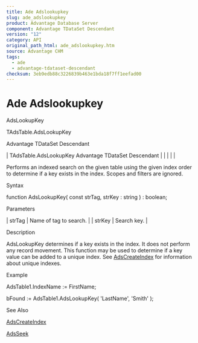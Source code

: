 ```yaml
---
title: Ade Adslookupkey
slug: ade_adslookupkey
product: Advantage Database Server
component: Advantage TDataSet Descendant
version: "12"
category: API
original_path_html: ade_adslookupkey.htm
source: Advantage CHM
tags:
  - ade
  - advantage-tdataset-descendant
checksum: 3eb9edb88c3226839b463e1bda18f7ff1eefad00
---
```


# Ade Adslookupkey

AdsLookupKey

TAdsTable.AdsLookupKey

Advantage TDataSet Descendant

| TAdsTable.AdsLookupKey  Advantage TDataSet Descendant |  |  |  |  |

Performs an indexed search on the given table using the given index order to determine if a key exists in the index. Scopes and filters are ignored.

Syntax

function AdsLookupKey( const strTag, strKey : string ) : boolean;

Parameters

| strTag | Name of tag to search. |
| strKey | Search key. |

Description

AdsLookupKey determines if a key exists in the index. It does not perform any record movement. This function may be used to determine if a key value can be added to a unique index. See [AdsCreateIndex](ade_adscreateindex.md) for information about unique indexes.

Example

AdsTable1.IndexName := FirstName;

bFound := AdsTable1.AdsLookupKey( 'LastName', 'Smith' );

See Also

[AdsCreateIndex](ade_adscreateindex.md)

[AdsSeek](ade_adsseek.md)
